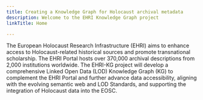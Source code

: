 ```yaml
---
title: Creating a Knowledge Graph for Holocaust archival metadata
description: Welcome to the EHRI Knowledge Graph project
linkTitle: Home

---
```


The European Holocaust Research Infrastructure (EHRI) aims to enhance access to Holocaust-related historical sources and promote transnational scholarship. The EHRI Portal hosts over 370,000 archival descriptions from 2,000 institutions worldwide. The EHRI-KG project will develop a comprehensive Linked Open Data (LOD) Knowledge Graph (KG) to complement the EHRI Portal and further advance data accessibility, aligning with the evolving semantic web and LOD Standards, and supporting the integration of Holocaust data into the EOSC. 